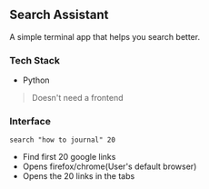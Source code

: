 ## Search Assistant

A simple terminal app that helps you search better.

### Tech Stack 
- Python
> Doesn't need a frontend

### Interface

`search "how to journal" 20`

- Find first 20 google links
- Opens firefox/chrome(User's default browser)
- Opens the 20 links in the tabs  